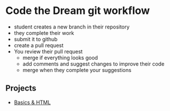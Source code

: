 # Code the Dream git workflow

- student creates a new branch in their repository
- they complete their work
- submit it to github
- create a pull request
- You review their pull request
  - merge if everything looks good
  - add comments and suggest changes to improve their code
  - merge when they complete your suggestions

## Projects

- [Basics & HTML](01.md)
